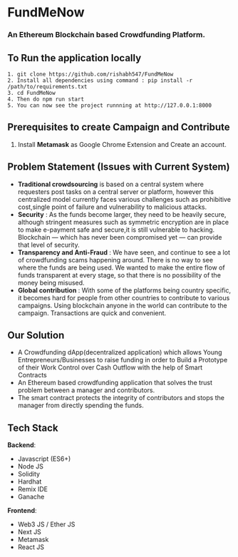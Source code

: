 # FundMeNow
### An Ethereum Blockchain based Crowdfunding Platform.

## To Run the application locally
```
1. git clone https://github.com/rishabh547/FundMeNow
2. Install all dependencies using command : pip install -r /path/to/requirements.txt
3. cd FundMeNow
4. Then do npm run start
5. You can now see the project runnning at http://127.0.0.1:8000
```

## Prerequisites to create Campaign and Contribute
1. Install **Metamask** as Google Chrome Extension and Create an account.

## Problem Statement (Issues with Current System)

* **Traditional crowdsourcing** is based on a central system where requesters post tasks on a central server or platform, however this centralized model currently faces various challenges such as prohibitive cost,single point of failure and vulnerability to malicious attacks. 
* **Security** : As the funds become larger, they need to be heavily secure, although stringent measures such as symmetric encryption are in place to make e-payment safe and secure,it is still vulnerable to hacking. Blockchain — which has never been compromised yet — can provide that level of security.
* **Transparency and Anti-Fraud**  : We have seen, and continue to see a lot of crowdfunding scams happening around. There is no way to see where the funds are being used. We wanted to make the entire flow of funds transparent at every stage, so that there is no possibility of the money being misused.
* **Global contribution** : With some of the platforms being country specific, it becomes hard for people from other countries to contribute to various campaigns. Using blockchain anyone in the world can contribute to the campaign. Transactions are quick and convenient.


## Our Solution
- A Crowdfunding dApp(decentralized application) which allows Young Entrepreneurs/Businesses to raise funding in order to Build a Prototype of their Work
Control over Cash Outflow with the help of Smart Contracts
- An Ethereum based crowdfunding application that solves the trust problem between a manager and contributors. 
- The smart contract protects the integrity of contributors and stops the manager from directly spending the funds.

## Tech Stack

**Backend**:
- Javascript (ES6+)
- Node JS
- Solidity
- Hardhat
- Remix IDE
- Ganache

**Frontend**:
- Web3 JS / Ether JS
- Next JS
- Metamask
- React JS





```
